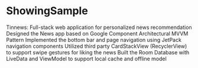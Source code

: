 # ShowingSample
Tinnews: Full-stack web application for personalized news recommendation                
	Designed the News app based on Google Component Architectural MVVM Pattern 
	Implemented the bottom bar and page navigation using JetPack navigation components
	Utilized third party CardStackView (RecyclerView) to support swipe gestures for liking the news 
	Built the Room Database with LiveData and ViewModel to support local cache and offline model
